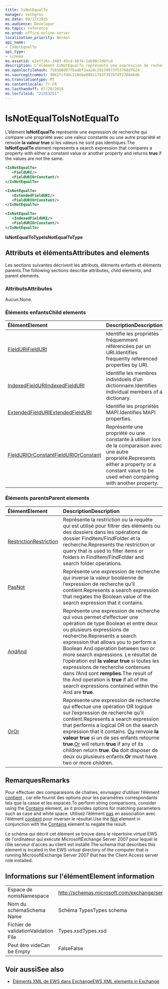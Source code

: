 ```yaml
---
title: IsNotEqualTo
manager: sethgros
ms.date: 09/17/2015
ms.audience: Developer
ms.topic: reference
ms.prod: office-online-server
localization_priority: Normal
api_name:
- IsNotEqualTo
api_type:
- schema
ms.assetid: e2eff26c-3403-45cd-bb74-1eb98c7dbfcd
description: L’élément IsNotEqualTo représente une expression de recherche qui compare une propriété avec une valeur constante ou une autre propriété et renvoie la valeur true si les valeurs ne sont pas identiques.
ms.openlocfilehash: 75b580d97fbadbf3aa28c29159973f53768df624
ms.sourcegitcommit: 9061fcf40c218ebe88911783f357b7df278846db
ms.translationtype: MT
ms.contentlocale: fr-FR
ms.lasthandoff: 07/28/2018
ms.locfileid: "21353251"
---
```

# <a name="isnotequalto"></a><span data-ttu-id="4a51b-103">IsNotEqualTo</span><span class="sxs-lookup"><span data-stu-id="4a51b-103">IsNotEqualTo</span></span>

<span data-ttu-id="4a51b-104">L’élément **IsNotEqualTo** représente une expression de recherche qui compare une propriété avec une valeur constante ou une autre propriété et renvoie **la valeur true** si les valeurs ne sont pas identiques.</span><span class="sxs-lookup"><span data-stu-id="4a51b-104">The **IsNotEqualTo** element represents a search expression that compares a property with either a constant value or another property and returns **true** if the values are not the same.</span></span> 
  
```xml
<IsNotEqualTo>
   <FieldURI/>
   <FieldURIOrConstant/>
</IsNotEqualTo>
```

```xml
<IsNotEqualTo>
   <ExtendedFieldURI/> 
   <FieldURIOrConstant/>
</IsNotEqualTo>
```

```xml
<IsNotEqualTo>
   <IndexedFieldURI/>
   <FieldURIOrConstant/>
</IsNotEqualTo>
```

<span data-ttu-id="4a51b-105">**IsNotEqualToType**</span><span class="sxs-lookup"><span data-stu-id="4a51b-105">**IsNotEqualToType**</span></span>

## <a name="attributes-and-elements"></a><span data-ttu-id="4a51b-106">Attributs et éléments</span><span class="sxs-lookup"><span data-stu-id="4a51b-106">Attributes and elements</span></span>

<span data-ttu-id="4a51b-107">Les sections suivantes décrivent les attributs, éléments enfants et éléments parents.</span><span class="sxs-lookup"><span data-stu-id="4a51b-107">The following sections describe attributes, child elements, and parent elements.</span></span>
  
### <a name="attributes"></a><span data-ttu-id="4a51b-108">Attributs</span><span class="sxs-lookup"><span data-stu-id="4a51b-108">Attributes</span></span>

<span data-ttu-id="4a51b-109">Aucun.</span><span class="sxs-lookup"><span data-stu-id="4a51b-109">None.</span></span>
  
### <a name="child-elements"></a><span data-ttu-id="4a51b-110">Éléments enfants</span><span class="sxs-lookup"><span data-stu-id="4a51b-110">Child elements</span></span>

|<span data-ttu-id="4a51b-111">**Élément**</span><span class="sxs-lookup"><span data-stu-id="4a51b-111">**Element**</span></span>|<span data-ttu-id="4a51b-112">**Description**</span><span class="sxs-lookup"><span data-stu-id="4a51b-112">**Description**</span></span>|
|:-----|:-----|
|[<span data-ttu-id="4a51b-113">FieldURI</span><span class="sxs-lookup"><span data-stu-id="4a51b-113">FieldURI</span></span>](fielduri.md) <br/> |<span data-ttu-id="4a51b-114">Identifie les propriétés fréquemment référencées par un URI.</span><span class="sxs-lookup"><span data-stu-id="4a51b-114">Identifies frequently referenced properties by URI.</span></span>  <br/> |
|[<span data-ttu-id="4a51b-115">IndexedFieldURI</span><span class="sxs-lookup"><span data-stu-id="4a51b-115">IndexedFieldURI</span></span>](indexedfielduri.md) <br/> |<span data-ttu-id="4a51b-116">Identifie les membres individuels d’un dictionnaire.</span><span class="sxs-lookup"><span data-stu-id="4a51b-116">Identifies individual members of a dictionary.</span></span>  <br/> |
|[<span data-ttu-id="4a51b-117">ExtendedFieldURI</span><span class="sxs-lookup"><span data-stu-id="4a51b-117">ExtendedFieldURI</span></span>](extendedfielduri.md) <br/> |<span data-ttu-id="4a51b-118">Identifie les propriétés MAPI.</span><span class="sxs-lookup"><span data-stu-id="4a51b-118">Identifies MAPI properties.</span></span>  <br/> |
|[<span data-ttu-id="4a51b-119">FieldURIOrConstant</span><span class="sxs-lookup"><span data-stu-id="4a51b-119">FieldURIOrConstant</span></span>](fielduriorconstant.md) <br/> |<span data-ttu-id="4a51b-120">Représente une propriété ou une constante à utiliser lors de la comparaison avec une autre propriété.</span><span class="sxs-lookup"><span data-stu-id="4a51b-120">Represents either a property or a constant value to be used when comparing with another property.</span></span>  <br/> |
   
### <a name="parent-elements"></a><span data-ttu-id="4a51b-121">Éléments parents</span><span class="sxs-lookup"><span data-stu-id="4a51b-121">Parent elements</span></span>

|<span data-ttu-id="4a51b-122">**Élément**</span><span class="sxs-lookup"><span data-stu-id="4a51b-122">**Element**</span></span>|<span data-ttu-id="4a51b-123">**Description**</span><span class="sxs-lookup"><span data-stu-id="4a51b-123">**Description**</span></span>|
|:-----|:-----|
|[<span data-ttu-id="4a51b-124">Restriction</span><span class="sxs-lookup"><span data-stu-id="4a51b-124">Restriction</span></span>](restriction.md) <br/> |<span data-ttu-id="4a51b-125">Représente la restriction ou la requête qui est utilisé pour filtrer des éléments ou des dossiers dans les opérations de dossier FindItem/FindFolder et la recherche.</span><span class="sxs-lookup"><span data-stu-id="4a51b-125">Represents the restriction or query that is used to filter items or folders in FindItem/FindFolder and search folder operations.</span></span>  <br/> |
|[<span data-ttu-id="4a51b-126">Pas</span><span class="sxs-lookup"><span data-stu-id="4a51b-126">Not</span></span>](not.md) <br/> |<span data-ttu-id="4a51b-127">Représente une expression de recherche qui inverse la valeur booléenne de l’expression de recherche qu’il contient.</span><span class="sxs-lookup"><span data-stu-id="4a51b-127">Represents a search expression that negates the Boolean value of the search expression that it contains.</span></span>  <br/> |
|[<span data-ttu-id="4a51b-128">And</span><span class="sxs-lookup"><span data-stu-id="4a51b-128">And</span></span>](and.md) <br/> |<span data-ttu-id="4a51b-129">Représente une expression de recherche qui vous permet d’effectuer une opération de type Boolean et entre deux ou plusieurs expressions de recherche.</span><span class="sxs-lookup"><span data-stu-id="4a51b-129">Represents a search expression that allows you to perform a Boolean And operation between two or more search expressions.</span></span> <span data-ttu-id="4a51b-130">Le résultat de l’opération est **la valeur true** si toutes les expressions de recherche contenues dans l’And sont **remplies**.</span><span class="sxs-lookup"><span data-stu-id="4a51b-130">The result of the And operation is **true** if all of the search expressions contained within the And are **true**.</span></span>  <br/> |
|[<span data-ttu-id="4a51b-131">Or</span><span class="sxs-lookup"><span data-stu-id="4a51b-131">Or</span></span>](or.md) <br/> |<span data-ttu-id="4a51b-132">Représente une expression de recherche qui effectue une opération OR logique sur l’expression de recherche qu’il contient.</span><span class="sxs-lookup"><span data-stu-id="4a51b-132">Represents a search expression that performs a logical OR on the search expression that it contains.</span></span> <span data-ttu-id="4a51b-133">[Ou](or.md) renvoie **la valeur true** si un de ses enfants retourne **true**.</span><span class="sxs-lookup"><span data-stu-id="4a51b-133">[Or](or.md) will return **true** if any of its children return **true**.</span></span> <span data-ttu-id="4a51b-134">**Ou** doit disposer de deux ou plusieurs enfants.</span><span class="sxs-lookup"><span data-stu-id="4a51b-134">**Or** must have two or more children.</span></span>  <br/> |
   
## <a name="remarks"></a><span data-ttu-id="4a51b-135">Remarques</span><span class="sxs-lookup"><span data-stu-id="4a51b-135">Remarks</span></span>

<span data-ttu-id="4a51b-136">Pour effectuer des comparaisons de chaînes, envisagez d’utiliser l’élément [contient](contains.md) , car elle fournit des options pour les paramètres correspondants tels que la casse et les espaces.</span><span class="sxs-lookup"><span data-stu-id="4a51b-136">To perform string comparisons, consider using the [Contains](contains.md) element, as it provides options for matching parameters such as case and white space.</span></span> <span data-ttu-id="4a51b-137">Utilisez l’élément [pas](not.md) en association avec l’élément [contient](contains.md) pour inverser le résultat.</span><span class="sxs-lookup"><span data-stu-id="4a51b-137">Use the [Not](not.md) element in conjunction with the [Contains](contains.md) element to negate the result.</span></span> 
  
<span data-ttu-id="4a51b-138">Le schéma qui décrit cet élément se trouve dans le répertoire virtuel EWS de l'ordinateur qui exécute MicrosoftExchange Server 2007 pour lequel le rôle serveur d'accès au client est installé.</span><span class="sxs-lookup"><span data-stu-id="4a51b-138">The schema that describes this element is located in the EWS virtual directory of the computer that is running MicrosoftExchange Server 2007 that has the Client Access server role installed.</span></span>
  
## <a name="element-information"></a><span data-ttu-id="4a51b-139">Informations sur l'élément</span><span class="sxs-lookup"><span data-stu-id="4a51b-139">Element information</span></span>

|||
|:-----|:-----|
|<span data-ttu-id="4a51b-140">Espace de noms</span><span class="sxs-lookup"><span data-stu-id="4a51b-140">Namespace</span></span>  <br/> |http://schemas.microsoft.com/exchange/services/2006/types  <br/> |
|<span data-ttu-id="4a51b-141">Nom du schéma</span><span class="sxs-lookup"><span data-stu-id="4a51b-141">Schema Name</span></span>  <br/> |<span data-ttu-id="4a51b-142">Schéma Types</span><span class="sxs-lookup"><span data-stu-id="4a51b-142">Types schema</span></span>  <br/> |
|<span data-ttu-id="4a51b-143">Fichier de validation</span><span class="sxs-lookup"><span data-stu-id="4a51b-143">Validation File</span></span>  <br/> |<span data-ttu-id="4a51b-144">Types.xsd</span><span class="sxs-lookup"><span data-stu-id="4a51b-144">Types.xsd</span></span>  <br/> |
|<span data-ttu-id="4a51b-145">Peut être vide</span><span class="sxs-lookup"><span data-stu-id="4a51b-145">Can be Empty</span></span>  <br/> |<span data-ttu-id="4a51b-146">False</span><span class="sxs-lookup"><span data-stu-id="4a51b-146">False</span></span>  <br/> |
   
## <a name="see-also"></a><span data-ttu-id="4a51b-147">Voir aussi</span><span class="sxs-lookup"><span data-stu-id="4a51b-147">See also</span></span>

- [<span data-ttu-id="4a51b-148">Éléments XML de EWS dans Exchange</span><span class="sxs-lookup"><span data-stu-id="4a51b-148">EWS XML elements in Exchange</span></span>](ews-xml-elements-in-exchange.md)

